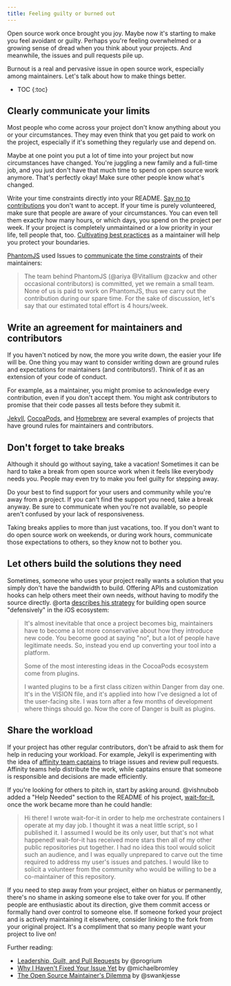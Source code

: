 ```yaml
---
title: Feeling guilty or burned out
---
```


Open source work once brought you joy. Maybe now it's starting to make you feel avoidant or guilty. Perhaps you're feeling overwhelmed or a growing sense of dread when you think about your projects. And meanwhile, the issues and pull requests pile up.

Burnout is a real and pervasive issue in open source work, especially among maintainers. Let's talk about how to make things better.

* TOC
{:toc}

## Clearly communicate your limits

Most people who come across your project don't know anything about you or your circumstances. They may even think that you get paid to work on the project, especially if it's something they regularly use and depend on.

Maybe at one point you put a lot of time into your project but now circumstances have changed. You're juggling a new family and a full-time job, and you just don't have that much time to spend on open source work anymore. That's perfectly okay! Make sure other people know what's changed.

Write your time constraints directly into your README. [Say no to contributions](../contributions/) you don't want to accept. If your time is purely volunteered, make sure that people are aware of your circumstances. You can even tell them exactly how many hours, or which days, you spend on the project per week. If your project is completely unmaintained or a low priority in your life, tell people that, too. [Cultivating best practices](../../sustaining/best-practices/) as a maintainer will help you protect your boundaries.

[PhantomJS](https://github.com/ariya/phantomjs) used Issues to [communicate the time constraints](https://github.com/ariya/phantomjs/issues/14541) of their maintainers:

> The team behind PhantomJS (@ariya @Vitallium @zackw and other occasional contributors) is committed, yet we remain a small team. None of us is paid to work on PhantomJS, thus we carry out the contribution during our spare time. For the sake of discussion, let's say that our estimated total effort is 4 hours/week.

## Write an agreement for maintainers and contributors

If you haven't noticed by now, the more you write down, the easier your life will be. One thing you may want to consider writing down are ground rules and expectations for maintainers (and contributors!). Think of it as an extension of your code of conduct.

For example, as a maintainer, you might promise to acknowledge every contribution, even if you don't accept them. You might ask contributors to promise that their code passes all tests before they submit it.

[Jekyll](https://github.com/jekyll/jekyll/tree/master/docs), [CocoaPods](https://github.com/CocoaPods/CocoaPods/wiki/Communication-&-Design-Rules), and [Homebrew](https://github.com/Homebrew/brew/blob/master/docs/Maintainers-Avoiding-Burnout.md) are several examples of projects that have ground rules for maintainers and contributors.

## Don't forget to take breaks

Although it should go without saying, take a vacation! Sometimes it can be hard to take a break from open source work when it feels like everybody needs you. People may even try to make you feel guilty for stepping away.

Do your best to find support for your users and community while you're away from a project. If you can't find the support you need, take a break anyway. Be sure to communicate when you're not available, so people aren't confused by your lack of responsiveness.

Taking breaks applies to more than just vacations, too. If you don't want to do open source work on weekends, or during work hours, communicate those expectations to others, so they know not to bother you.

## Let others build the solutions they need

Sometimes, someone who uses your project really wants a solution that you simply don't have the bandwidth to build. Offering APIs and customization hooks can help others meet their own needs, without having to modify the source directly. @orta [describes his strategy](http://artsy.github.io/blog/2016/07/03/handling-big-projects/) for building open source "defensively" in the iOS ecosystem:

> It's almost inevitable that once a project becomes big, maintainers have to become a lot more conservative about how they introduce new code. You become good at saying "no", but a lot of people have legitimate needs. So, instead you end up converting your tool into a platform.
>
> Some of the most interesting ideas in the CocoaPods ecosystem come from plugins.
>
> I wanted plugins to be a first class citizen within Danger from day one. It's in the VISION file, and it's applied into how I've designed a lot of the user-facing site. I was torn after a few months of development where things should go. Now the core of Danger is built as plugins.

## Share the workload

If your project has other regular contributors, don't be afraid to ask them for help in reducing your workload. For example, Jekyll is experimenting with the idea of [affinity team captains](https://github.com/jekyll/jekyll/pull/5273) to triage issues and review pull requests. Affinity teams help distribute the work, while captains ensure that someone is responsible and decisions are made efficiently.

If you're looking for others to pitch in, start by asking around. @vishnubob added a "Help Needed" section to the README of his project, [wait-for-it](https://github.com/vishnubob/wait-for-it#help-needed), once the work became more than he could handle:

> Hi there! I wrote wait-for-it in order to help me orchestrate containers I operate at my day job. I thought it was a neat little script, so I published it. I assumed I would be its only user, but that's not what happened! wait-for-it has received more stars then all of my other public repositories put together. I had no idea this tool would solicit such an audience, and I was equally unprepared to carve out the time required to address my user's issues and patches. I would like to solicit a volunteer from the community who would be willing to be a co-maintainer of this repository.

If you need to step away from your project, either on hiatus or permanently, there's no shame in asking someone else to take over for you. If other people are enthusiastic about its direction, give them commit access or formally hand over control to someone else. If someone forked your project and is actively maintaining it elsewhere, consider linking to the fork from your original project. It's a compliment that so many people want your project to live on!

Further reading:

* [Leadership, Guilt, and Pull Requests](http://progrium.com/blog/2015/12/04/leadership-guilt-and-pull-requests/) by @progrium
* [Why I Haven't Fixed Your Issue Yet](https://archive.is/j8zAk) by @michaelbromley
* [The Open Source Maintainer's Dilemma](https://publicobject.com/2016/05/03/the-open-source-maintainers-dilemma/) by @swankjesse
